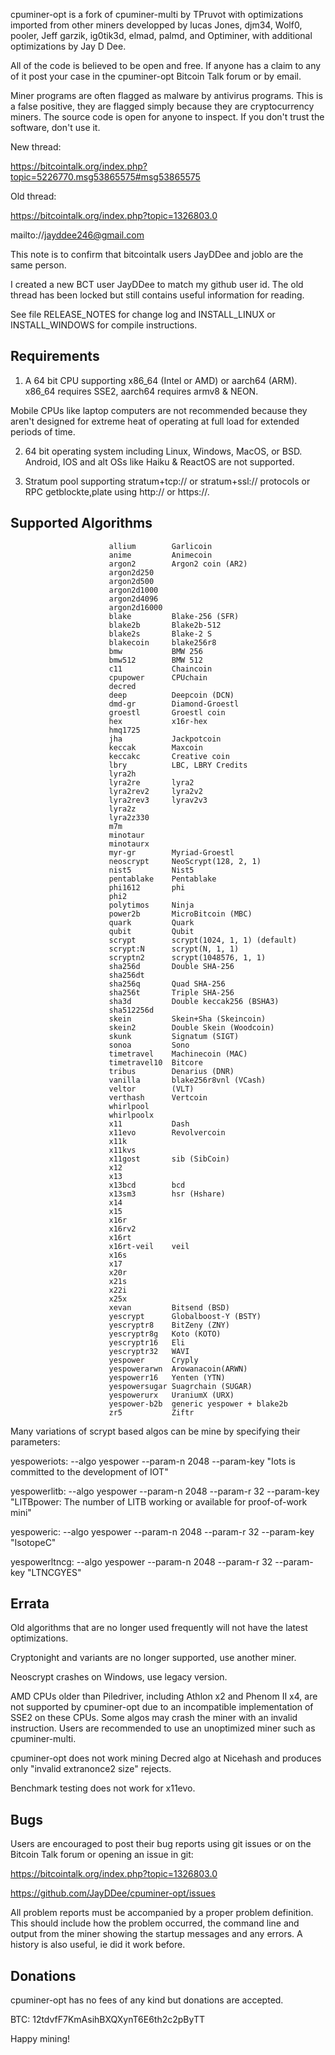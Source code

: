 cpuminer-opt is a fork of cpuminer-multi by TPruvot with optimizations
imported from other miners developped by lucas Jones, djm34, Wolf0, pooler,
Jeff garzik, ig0tik3d, elmad, palmd, and Optiminer, with additional
optimizations by Jay D Dee.

All of the code is believed to be open and free. If anyone has a
claim to any of it post your case in the cpuminer-opt Bitcoin Talk forum
or by email.

Miner programs are often flagged as malware by antivirus programs. This is
a false positive, they are flagged simply because they are cryptocurrency 
miners. The source code is open for anyone to inspect. If you don't trust 
the software, don't use it.


New thread:

https://bitcointalk.org/index.php?topic=5226770.msg53865575#msg53865575

Old thread:

https://bitcointalk.org/index.php?topic=1326803.0

mailto://jayddee246@gmail.com

This note is to confirm that bitcointalk users JayDDee and joblo are the
same person.

I created a new BCT user JayDDee to match my github user id.
The old thread has been locked but still contains useful information for
reading.

See file RELEASE_NOTES for change log and INSTALL_LINUX or INSTALL_WINDOWS
for compile instructions.

Requirements
------------

1. A 64 bit CPU supporting x86_64 (Intel or AMD) or aarch64 (ARM).
x86_64 requires SSE2, aarch64 requires armv8 & NEON.

Mobile CPUs like laptop computers are not recommended because they aren't
designed for extreme heat of operating at full load for extended periods of
time.

2. 64 bit operating system including Linux, Windows, MacOS, or BSD.
Android, IOS and alt OSs like Haiku & ReactOS are not supported.

3. Stratum pool supporting stratum+tcp:// or stratum+ssl:// protocols or
RPC getblockte,plate using http:// or https://.

Supported Algorithms
--------------------

                          allium        Garlicoin
                          anime         Animecoin
                          argon2        Argon2 coin (AR2)
                          argon2d250
                          argon2d500
                          argon2d1000
                          argon2d4096
                          argon2d16000
                          blake         Blake-256 (SFR)
                          blake2b       Blake2b-512
                          blake2s       Blake-2 S
                          blakecoin     blake256r8
                          bmw           BMW 256
                          bmw512        BMW 512
                          c11           Chaincoin
                          cpupower      CPUchain
                          decred
                          deep          Deepcoin (DCN)
                          dmd-gr        Diamond-Groestl
                          groestl       Groestl coin
                          hex           x16r-hex
                          hmq1725       
                          jha           Jackpotcoin
                          keccak        Maxcoin
                          keccakc       Creative coin
                          lbry          LBC, LBRY Credits
                          lyra2h        
                          lyra2re       lyra2
                          lyra2rev2     lyra2v2
                          lyra2rev3     lyrav2v3
                          lyra2z        
                          lyra2z330     
                          m7m           
                          minotaur 
                          minotaurx
                          myr-gr        Myriad-Groestl
                          neoscrypt     NeoScrypt(128, 2, 1)
                          nist5         Nist5
                          pentablake    Pentablake
                          phi1612       phi
                          phi2          
                          polytimos     Ninja
                          power2b       MicroBitcoin (MBC)
                          quark         Quark
                          qubit         Qubit
                          scrypt        scrypt(1024, 1, 1) (default)
                          scrypt:N      scrypt(N, 1, 1)
                          scryptn2      scrypt(1048576, 1, 1)
                          sha256d       Double SHA-256
                          sha256dt
                          sha256q       Quad SHA-256
                          sha256t       Triple SHA-256
                          sha3d         Double keccak256 (BSHA3)
                          sha512256d
                          skein         Skein+Sha (Skeincoin)
                          skein2        Double Skein (Woodcoin)
                          skunk         Signatum (SIGT)
                          sonoa         Sono
                          timetravel    Machinecoin (MAC)
                          timetravel10  Bitcore
                          tribus        Denarius (DNR)
                          vanilla       blake256r8vnl (VCash)
                          veltor        (VLT)
                          verthash      Vertcoin
                          whirlpool
                          whirlpoolx
                          x11           Dash
                          x11evo        Revolvercoin
                          x11k
                          x11kvs
                          x11gost       sib (SibCoin)
                          x12           
                          x13           
                          x13bcd        bcd
                          x13sm3        hsr (Hshare)
                          x14           
                          x15           
                          x16r          
                          x16rv2        
                          x16rt         
                          x16rt-veil    veil
                          x16s          
                          x17
                          x20r
                          x21s
                          x22i
                          x25x
                          xevan         Bitsend (BSD)
                          yescrypt      Globalboost-Y (BSTY)
                          yescryptr8    BitZeny (ZNY)
                          yescryptr8g   Koto (KOTO)
                          yescryptr16   Eli
                          yescryptr32   WAVI
                          yespower      Cryply
                          yespowerarwn  Arowanacoin(ARWN)
                          yespowerr16   Yenten (YTN)
                          yespowersugar Suagrchain (SUGAR)
                          yespowerurx   UraniumX (URX)
                          yespower-b2b  generic yespower + blake2b
                          zr5           Ziftr

Many variations of scrypt based algos can be mine by specifying their
parameters:

yespoweriots: --algo yespower --param-n 2048 --param-key "Iots is committed to the development of IOT"

yespowerlitb: --algo yespower --param-n 2048 --param-r 32 --param-key "LITBpower: The number of LITB working or available for proof-of-work mini"

yespoweric: --algo yespower --param-n 2048 --param-r 32 --param-key "IsotopeC" 

yespowerltncg: --algo yespower --param-n 2048 --param-r 32 --param-key "LTNCGYES"

Errata
------

Old algorithms that are no longer used frequently will not have the latest
optimizations.

Cryptonight and variants are no longer supported, use another miner.

Neoscrypt crashes on Windows, use legacy version.

AMD CPUs older than Piledriver, including Athlon x2 and Phenom II x4, are not
supported by cpuminer-opt due to an incompatible implementation of SSE2 on
these CPUs. Some algos may crash the miner with an invalid instruction.
Users are recommended to use an unoptimized miner such as cpuminer-multi.

cpuminer-opt does not work mining Decred algo at Nicehash and produces
only "invalid extranonce2 size" rejects.

Benchmark testing does not work for x11evo.

Bugs
----

Users are encouraged to post their bug reports using git issues or on the
Bitcoin Talk forum or opening an issue in git:

https://bitcointalk.org/index.php?topic=1326803.0

https://github.com/JayDDee/cpuminer-opt/issues

All problem reports must be accompanied by a proper problem definition.
This should include how the problem occurred, the command line and
output from the miner showing the startup messages and any errors.
A history is also useful, ie did it work before.

Donations
---------

cpuminer-opt has no fees of any kind but donations are accepted.

 BTC: 12tdvfF7KmAsihBXQXynT6E6th2c2pByTT

Happy mining!

